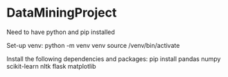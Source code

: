# DataMiningProject

Need to have python and pip installed

Set-up venv:
python -m venv venv
source /venv/bin/activate

Install the following dependencies and packages:
pip install pandas numpy scikit-learn nltk flask matplotlib


